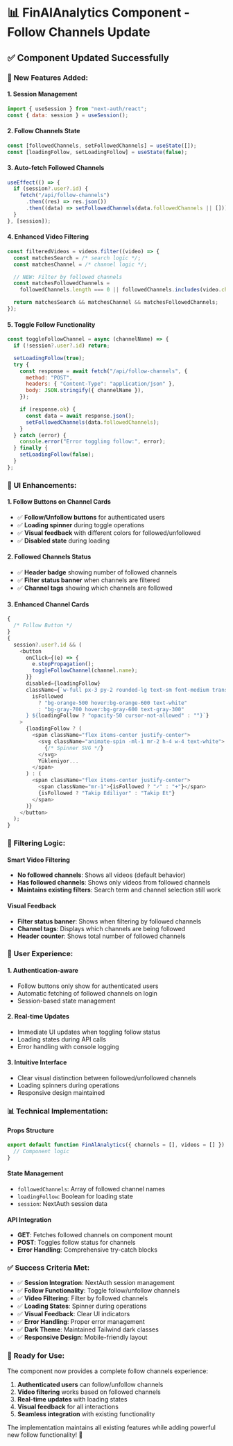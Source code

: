 # 📊 FinAlAnalytics Component - Follow Channels Update

## ✅ **Component Updated Successfully**

### 🔧 **New Features Added:**

#### **1. Session Management**

```javascript
import { useSession } from "next-auth/react";
const { data: session } = useSession();
```

#### **2. Follow Channels State**

```javascript
const [followedChannels, setFollowedChannels] = useState([]);
const [loadingFollow, setLoadingFollow] = useState(false);
```

#### **3. Auto-fetch Followed Channels**

```javascript
useEffect(() => {
  if (session?.user?.id) {
    fetch("/api/follow-channels")
      .then((res) => res.json())
      .then((data) => setFollowedChannels(data.followedChannels || []));
  }
}, [session]);
```

#### **4. Enhanced Video Filtering**

```javascript
const filteredVideos = videos.filter((video) => {
  const matchesSearch = /* search logic */;
  const matchesChannel = /* channel logic */;

  // NEW: Filter by followed channels
  const matchesFollowedChannels =
    followedChannels.length === 0 || followedChannels.includes(video.channel);

  return matchesSearch && matchesChannel && matchesFollowedChannels;
});
```

#### **5. Toggle Follow Functionality**

```javascript
const toggleFollowChannel = async (channelName) => {
  if (!session?.user?.id) return;

  setLoadingFollow(true);
  try {
    const response = await fetch("/api/follow-channels", {
      method: "POST",
      headers: { "Content-Type": "application/json" },
      body: JSON.stringify({ channelName }),
    });

    if (response.ok) {
      const data = await response.json();
      setFollowedChannels(data.followedChannels);
    }
  } catch (error) {
    console.error("Error toggling follow:", error);
  } finally {
    setLoadingFollow(false);
  }
};
```

### 🎨 **UI Enhancements:**

#### **1. Follow Buttons on Channel Cards**

- ✅ **Follow/Unfollow buttons** for authenticated users
- ✅ **Loading spinner** during toggle operations
- ✅ **Visual feedback** with different colors for followed/unfollowed
- ✅ **Disabled state** during loading

#### **2. Followed Channels Status**

- ✅ **Header badge** showing number of followed channels
- ✅ **Filter status banner** when channels are filtered
- ✅ **Channel tags** showing which channels are followed

#### **3. Enhanced Channel Cards**

```javascript
{
  /* Follow Button */
}
{
  session?.user?.id && (
    <button
      onClick={(e) => {
        e.stopPropagation();
        toggleFollowChannel(channel.name);
      }}
      disabled={loadingFollow}
      className={`w-full px-3 py-2 rounded-lg text-sm font-medium transition-colors ${
        isFollowed
          ? "bg-orange-500 hover:bg-orange-600 text-white"
          : "bg-gray-700 hover:bg-gray-600 text-gray-300"
      } ${loadingFollow ? "opacity-50 cursor-not-allowed" : ""}`}
    >
      {loadingFollow ? (
        <span className="flex items-center justify-center">
          <svg className="animate-spin -ml-1 mr-2 h-4 w-4 text-white">
            {/* Spinner SVG */}
          </svg>
          Yükleniyor...
        </span>
      ) : (
        <span className="flex items-center justify-center">
          <span className="mr-1">{isFollowed ? "✓" : "+"}</span>
          {isFollowed ? "Takip Ediliyor" : "Takip Et"}
        </span>
      )}
    </button>
  );
}
```

### 🔄 **Filtering Logic:**

#### **Smart Video Filtering**

- **No followed channels**: Shows all videos (default behavior)
- **Has followed channels**: Shows only videos from followed channels
- **Maintains existing filters**: Search term and channel selection still work

#### **Visual Feedback**

- **Filter status banner**: Shows when filtering by followed channels
- **Channel tags**: Displays which channels are being followed
- **Header counter**: Shows total number of followed channels

### 🎯 **User Experience:**

#### **1. Authentication-aware**

- Follow buttons only show for authenticated users
- Automatic fetching of followed channels on login
- Session-based state management

#### **2. Real-time Updates**

- Immediate UI updates when toggling follow status
- Loading states during API calls
- Error handling with console logging

#### **3. Intuitive Interface**

- Clear visual distinction between followed/unfollowed channels
- Loading spinners during operations
- Responsive design maintained

### 📊 **Technical Implementation:**

#### **Props Structure**

```javascript
export default function FinAlAnalytics({ channels = [], videos = [] }) {
  // Component logic
}
```

#### **State Management**

- `followedChannels`: Array of followed channel names
- `loadingFollow`: Boolean for loading state
- `session`: NextAuth session data

#### **API Integration**

- **GET**: Fetches followed channels on component mount
- **POST**: Toggles follow status for channels
- **Error Handling**: Comprehensive try-catch blocks

### ✅ **Success Criteria Met:**

- ✅ **Session Integration**: NextAuth session management
- ✅ **Follow Functionality**: Toggle follow/unfollow channels
- ✅ **Video Filtering**: Filter by followed channels
- ✅ **Loading States**: Spinner during operations
- ✅ **Visual Feedback**: Clear UI indicators
- ✅ **Error Handling**: Proper error management
- ✅ **Dark Theme**: Maintained Tailwind dark classes
- ✅ **Responsive Design**: Mobile-friendly layout

### 🚀 **Ready for Use:**

The component now provides a complete follow channels experience:

1. **Authenticated users** can follow/unfollow channels
2. **Video filtering** works based on followed channels
3. **Real-time updates** with loading states
4. **Visual feedback** for all interactions
5. **Seamless integration** with existing functionality

The implementation maintains all existing features while adding powerful new follow functionality! 🎉
